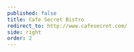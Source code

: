 ```yaml
---
published: false
title: Cafe Secret Bistro
redirect_to: http://www.cafesecret.com/
side: right
order: 2
---
```

